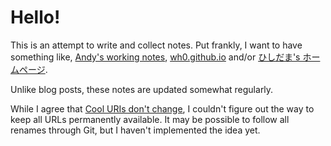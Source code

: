 # Hello!

This is an attempt to write and collect notes.
Put frankly, I want to have something like,
[Andy's working notes](https://notes.andymatuschak.org/About_these_notes),
[wh0.github.io](https://wh0.github.io/) and/or
[ひしだま's ホームページ](https://www.ne.jp/asahi/hishidama/home/index.html).

Unlike blog posts, these notes are updated somewhat regularly.

While I agree that [Cool URIs don't change](https://www.w3.org/Provider/Style/URI),
I couldn't figure out the way to keep all URLs permanently available.
It may be possible to follow all renames through Git,
but I haven't implemented the idea yet.
